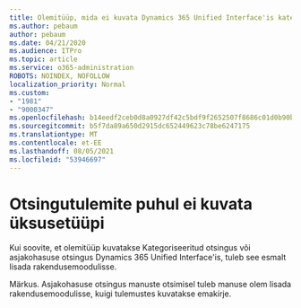 ```yaml
---
title: Olemitüüp, mida ei kuvata Dynamics 365 Unified Interface'is kategoriseeritud või asjakohasuse otsingutulemite puhul
ms.author: pebaum
author: pebaum
ms.date: 04/21/2020
ms.audience: ITPro
ms.topic: article
ms.service: o365-administration
ROBOTS: NOINDEX, NOFOLLOW
localization_priority: Normal
ms.custom:
- "1981"
- "9000347"
ms.openlocfilehash: b14eedf2ceb0d8a0927df42c5bdf9f2652507f8686c01d0b90b6479ee2e4f062
ms.sourcegitcommit: b5f7da89a650d2915dc652449623c78be6247175
ms.translationtype: MT
ms.contentlocale: et-EE
ms.lasthandoff: 08/05/2021
ms.locfileid: "53946697"
---
```

# <a name="entity-type-not-showing-in-search-results"></a>Otsingutulemite puhul ei kuvata üksusetüüpi

Kui soovite, et olemitüüp kuvatakse Kategoriseeritud otsingus või asjakohasuse otsingus Dynamics 365 Unified Interface'is, tuleb see esmalt lisada rakendusemoodulisse.

Märkus. Asjakohasuse otsingus manuste otsimisel tuleb manuse olem lisada rakendusemoodulisse, kuigi tulemustes kuvatakse emakirje.
